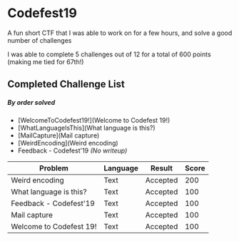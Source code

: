 # Codefest19
A fun short CTF that I was able to work on for a few hours, and solve a good number of challenges

I was able to complete 5 challenges out of 12
for a total of 600 points (making me tied for 67th!)

## Completed Challenge List
##### _By order solved_
* [WelcomeToCodefest19!](Welcome to Codefest 19!)
* [WhatLanguageIsThis](What language is this?)
* [MailCapture](Mail capture)
* [WeirdEncoding](Weird encoding)
* Feedback - Codefest'19 _(No writeup)_




|Problem|Language|Result|Score|
|---|---|---|---|
|Weird encoding|Text|Accepted|200|
|What language is this?|Text|Accepted|100|
|Feedback - Codefest'19|Text|Accepted|100|
|Mail capture|Text|Accepted|100|
|Welcome to Codefest 19!|Text|Accepted|100|